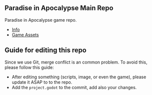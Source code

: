 ## Paradise in Apocalypse Main Repo

Paradise in Apocalypse game repo. 

- [Info](https://sandbottle.net/docs/parainapoc)
- [Game Assets](https://sandbottle.net/works)

## Guide for editing this repo
Since we use Git, merge conflict is an common problem. To avoid this, please follow this guide: 
- After editing something (scripts, image, or even the game), please update it ASAP to to the repo.
- Add the `project.godot` to the commit, add also your changes.
